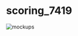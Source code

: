 # scoring_7419
![mockups](https://github.com/pedrooruass/scouting_7419/assets/72142057/d50b753f-7634-4229-b60d-178095957901)
